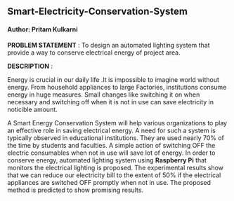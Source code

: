 <h2> Smart-Electricity-Conservation-System </h2>

<h4>Author: Pritam Kulkarni </h4>

**PROBLEM STATEMENT** : To design an automated lighting system that provide a way to conserve electrical energy of project area.

**DESCRIPTION** :
 <p> Energy is crucial  in our daily life .It is impossible to imagine world without energy. From household appliances to large Factories, institutions consume energy in huge measures. Small changes like switching it on when necessary and switching off when it is not in use can save electricity in noticible amount.</p>
	
<p> A Smart Energy Conservation System will help various organizations to play an effective role in saving electrical energy. A need for such a system is typically observed in educational institutions. They are used nearly 70% of the time by students and faculties. A simple action of switching OFF the electric consumables when not in use will save lot of energy. In order to conserve energy, automated lighting system using <b>Raspberry Pi</b> that monitors the electrical lighting is proposed. The experimental results show that we can reduce our electricity bill to the extent of 50% if the electrical appliances are switched OFF promptly when not in use.  The proposed method is predicted to show promising results.</p>


